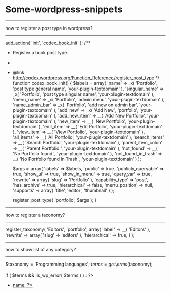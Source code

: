 # Some-wordpress-snippets

____

how to register a post type in wordpress? 
____


add_action( 'init', 'codex_book_init' );
/**
 * Register a book post type.
 *
 * @link http://codex.wordpress.org/Function_Reference/register_post_type
 */
function codex_book_init() {
	$labels = array(
		'name'               => _x( 'Portfolio', 'post type general name', 'your-plugin-textdomain' ),
		'singular_name'      => _x( 'Portfolio', 'post type singular name', 'your-plugin-textdomain' ),
		'menu_name'          => _x( 'Portfolio', 'admin menu', 'your-plugin-textdomain' ),
		'name_admin_bar'     => _x( 'Portfolio', 'add new on admin bar', 'your-plugin-textdomain' ),
		'add_new'            => _x( 'Add New', 'portfolio', 'your-plugin-textdomain' ),
		'add_new_item'       => __( 'Add New Portfolio', 'your-plugin-textdomain' ),
		'new_item'           => __( 'New Portfolio', 'your-plugin-textdomain' ),
		'edit_item'          => __( 'Edit Portfolio', 'your-plugin-textdomain' ),
		'view_item'          => __( 'View Portfolio', 'your-plugin-textdomain' ),
		'all_items'          => __( 'All Portfolio', 'your-plugin-textdomain' ),
		'search_items'       => __( 'Search Portfolio', 'your-plugin-textdomain' ),
		'parent_item_colon'  => __( 'Parent Portfolio:', 'your-plugin-textdomain' ),
		'not_found'          => __( 'No Portfolio found.', 'your-plugin-textdomain' ),
		'not_found_in_trash' => __( 'No Portfolio found in Trash.', 'your-plugin-textdomain' )
	);

	$args = array(
		'labels'             => $labels,
		'public'             => true,
		'publicly_queryable' => true,
		'show_ui'            => true,
		'show_in_menu'       => true,
		'query_var'          => true,
		'rewrite'            => array( 'slug' => 'Portfolio' ),
		'capability_type'    => 'post',
		'has_archive'        => true,
		'hierarchical'       => false,
		'menu_position'      => null,
		'supports'           => array( 'title', 'editor', 'thumbnail' )
	);

	register_post_type( 'portfolio', $args );
}

_____


how to register a taxonomy?

_____


		
register_taxonomy( 'Editors', 'portfolio', array(
	'label' => __( 'Editors' ),
	'rewrite' => array( 'slug' => 'editors' ),
	'hierarchical' => true,
) );


_____

how to show list of any category?

_____


$taxonomy = 'Programming languages';
$terms = get_terms($taxonomy);

if ( $terms && !is_wp_error( $terms ) ) :
?>
    <ul>
        <?php foreach ( $terms as $term ) { ?>
            <li><a href="<?php echo get_term_link($term->slug, $taxonomy); ?>"><?php echo $term->name; ?></a></li>
        <?php } ?>
    </ul>
<?php endif;?>

